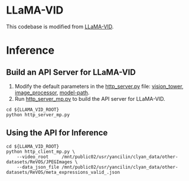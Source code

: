 # LLaMA-VID
This codebase is modified from [LLaMA-VID](https://github.com/dvlab-research/LLaMA-VID).

# Inference

## Build an API Server for LLaMA-VID

1. Modify the default parameters in the [http_server.py](./http_server.py) file: [vision_tower](https://github.com/cilinyan/VISA/blob/main/LLaMA-VID/http_server.py#L27), [image_processor](https://github.com/cilinyan/VISA/blob/main/LLaMA-VID/http_server.py#L28), [model-path](https://github.com/cilinyan/VISA/blob/main/LLaMA-VID/http_server.py#L30).
2. Run [http_server_mp.py](./http_server_mp.py) to build the API server for LLaMA-VID. 
```shell 
cd ${LLAMA_VID_ROOT}
python http_server_mp.py
```

## Using the API for Inference

```shell
cd ${LLAMA_VID_ROOT} 
python http_client_mp.py \
    --video_root     /mnt/public02/usr/yancilin/clyan_data/other-datasets/ReVOS/JPEGImages \
    --data_json_file /mnt/public02/usr/yancilin/clyan_data/other-datasets/ReVOS/meta_expressions_valid_.json
```
